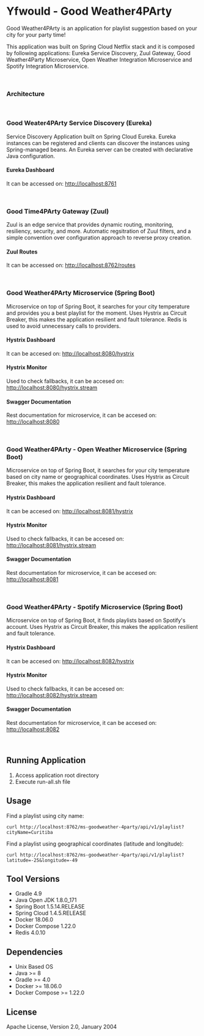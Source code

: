 # Yfwould - Good Weather4PArty
Good Weather4PArty is an application for playlist suggestion based on your city for your party time!

This application was built on Spring Cloud Netflix stack and it is composed by following applications: Eureka Service Discovery, Zuul Gateway, Good Weather4Party Microservice, Open Weather Integration Microservice and Spotify Integration Microservice.

<br>

### Architecture

<br>

### Good Weater4PArty Service Discovery (Eureka)
Service Discovery Application built on Spring Cloud Eureka. Eureka instances can be registered and clients can discover the instances using Spring-managed beans. An Eureka server can be created with declarative Java configuration.
#### Eureka Dashboard
It can be accessed on:
[http://localhost:8761](http://localhost:8761)

<br>

### Good Time4PArty Gateway (Zuul)
Zuul is an edge service that provides dynamic routing, monitoring, resiliency, security, and more. Automatic regsitration of Zuul filters, and a simple convention over configuration approach to reverse proxy creation.

#### Zuul Routes
It can be accessed on:
[http://localhost:8762/routes](http://localhost:8762/routes)

<br>

### Good Weather4PArty Microservice (Spring Boot)
Microservice on top of Spring Boot, it searches for your city temperature and provides you a best playlist for the moment. Uses Hystrix as Circuit Breaker, this makes the application resilient and fault tolerance. Redis is used to avoid unnecessary calls to providers.
#### Hystrix Dashboard
It can be accesed on:
[http://localhost:8080/hystrix](http://localhost:8080/hystrix)

#### Hystrix Monitor
Used to check fallbacks, it can be accesed on:
[http://localhost:8080/hystrix.stream](http://localhost:8080/hystrix.stream)

#### Swagger Documentation
Rest documentation for microservice, it can be accesed on:
[http://localhost:8080](http://localhost:8080)

<br>

### Good Weather4PArty - Open Weather Microservice (Spring Boot)
Microservice on top of Spring Boot, it searches for your city temperature based on city name or geographical coordinates. Uses Hystrix as Circuit Breaker, this makes the application resilient and fault tolerance.

#### Hystrix Dashboard
It can be accesed on:
[http://localhost:8081/hystrix](http://localhost:8081/hystrix)

#### Hystrix Monitor
Used to check fallbacks, it can be accesed on:
[http://localhost:8081/hystrix.stream](http://localhost:8081/hystrix.stream)

#### Swagger Documentation
Rest documentation for microservice, it can be accesed on:
[http://localhost:8081](http://localhost:8081/hystrix)

<br>

### Good Weather4PArty - Spotify Microservice (Spring Boot)
Microservice on top of Spring Boot, it finds playlists based on Spotify's account. Uses Hystrix as Circuit Breaker, this makes the application resilient and fault tolerance.

#### Hystrix Dashboard 
It can be accesed on:
[http://localhost:8082/hystrix](http://localhost:8082/hystrix)

#### Hystrix Monitor
Used to check fallbacks, it can be accesed on:
[http://localhost:8082/hystrix.stream](http://localhost:8082/hystrix.stream)

#### Swagger Documentation
Rest documentation for microservice, it can be accesed on:
[http://localhost:8082](http://localhost:8082)

<br>

## Running Application
1. Access application root directory
2. Execute run-all.sh file


## Usage
Find a playlist using city name:
~~~
curl http://localhost:8762/ms-goodweather-4party/api/v1/playlist?cityName=Curitiba 
~~~
Find a playlist using geographical coordinates (latitude and longitude):
~~~     
curl http://localhost:8762/ms-goodweather-4party/api/v1/playlist?latitude=-25&longitude=-49 
~~~


## Tool Versions
- Gradle 4.9
- Java Open JDK 1.8.0_171
- Spring Boot 1.5.14.RELEASE
- Spring Cloud 1.4.5.RELEASE
- Docker 18.06.0
- Docker Compose 1.22.0
- Redis 4.0.10


## Dependencies
- Unix Based OS
- Java >= 8
- Gradle >= 4.0
- Docker >= 18.06.0
- Docker Compose >= 1.22.0


## License
Apache License, Version 2.0, January 2004


